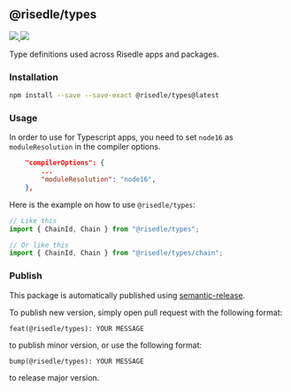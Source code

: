 ## @risedle/types

<div align="left">
  <a href="https://www.npmjs.com/package/@risedle/types">
    <img src="https://badgen.net/npm/v/@risedle/types?color=black&labelColor=black">
  </a>
  <a href="https://www.npmjs.com/package/@risedle/types">
    <img src="https://badgen.net/badge/icon/Made%20By%20Risedle%20Labs?label&color=black&labelColor=black">
  </a>
</div>

Type definitions used across Risedle apps and packages.

### Installation

```sh
npm install --save --save-exact @risedle/types@latest
```

### Usage

In order to use for Typescript apps, you need to set `node16` as
`moduleResolution` in the compiler options.

```json
    "compilerOptions": {
        ...
        "moduleResolution": "node16",
    },
```

Here is the example on how to use `@risedle/types`:

```typescript
// Like this
import { ChainId, Chain } from "@risedle/types";

// Or like this
import { ChainId, Chain } from "@risedle/types/chain";
```

### Publish

This package is automatically published using
[semantic-release](https://semantic-release.gitbook.io/semantic-release/).

To publish new version, simply open pull request with the following format:

```
feat(@risedle/types): YOUR MESSAGE
```

to publish minor version, or use the following format:

```
bump(@risedle/types): YOUR MESSAGE
```

to release major version.

